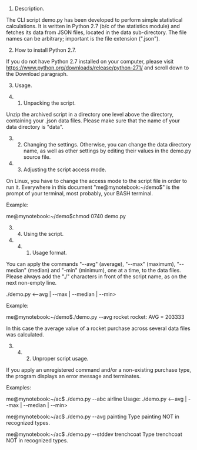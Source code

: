 1. Description.

The CLI script demo.py has been developed to perform simple statistical calculations.
It is written in Python 2.7 (b/c of the statistics module) and fetches its data from JSON files, located in the data sub-directory.
The file names can be arbitrary; important is the file extension (".json").

2. How to install Python 2.7.

If you do not have Python 2.7 installed on your computer, please visit https://www.python.org/downloads/release/python-271/ and scroll down to the Download paragraph.

3. Usage.

3. 1. Unpacking the script.

Unzip the archived script in a directory one level above the directory, containing your .json data files.
Please make sure that the name of your data directory is "data".

3. 2. Changing the settings.
Otherwise, you can change the data directory name, as well as other settings by editing their values in the demo.py source file.

3. 3. Adjusting the script access mode.

On Linux, you have to change the access mode to the script file in order to run it.
Everywhere in this document "me@mynotebook:~/demo$" is the prompt of your terminal, most probably, your BASH terminal.

Example:

me@mynotebook:~/demo$chmod 0740 demo.py

3. 4. Using the script.

3. 4. 1. Usage format.

You can apply the commands "--avg" (average), "--max" (maximum), "--median" (median) and "-min" (minimum), one at a time, to the data files.
Please always add the "./" characters in front of the script name, as on the next non-empty line.

./demo.py <--avg | --max | --median | --min>

Example:

me@mynotebook:~/demo$./demo.py --avg rocket
rocket: AVG = 203333

In this case the average value of a rocket purchase across several data files was calculated.

3. 4. 2. Unproper script usage.

If you apply an unregistered command and/or a non-existing purchase type, the program displays an error message and terminates.

Examples:

me@mynotebook:~/ac$ ./demo.py --abc airline
Usage: ./demo.py <--avg | --max | --median | --min>

me@mynotebook:~/ac$  ./demo.py --avg painting
Type painting NOT in recognized types.

me@mynotebook:~/ac$ ./demo.py --stddev trenchcoat
Type trenchcoat NOT in recognized types.